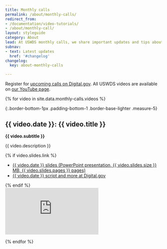 ```yaml
---
title: Monthly calls
permalink: /about/monthly-calls/
redirect_from:
- /documentation/video-tutorials/
- /about/monthly-call/
layout: styleguide
category: About
lead: At USWDS monthly calls, we share important updates and tips about how to use the design system.
subnav:
- text: Latest updates
  href: '#changelog'
changelog:
  key: about-monthly-calls

---
```


Register for [upcoming calls on Digital.gov](https://digital.gov/events/). All USWDS videos are available on [our YouTube page](https://www.youtube.com/playlist?list=PLd9b-GuOJ3nGqDYCNsCMHCQ9MdD5jfB01).

{% for video in site.data.monthly-calls.videos %}

{:.border-bottom-1px .padding-bottom-1 .border-base-lighter .measure-5}
## {{ video.date }}: {{ video.title }}

**{{ video.subtitle }}**

{{ video.description }}

{% if video.slides.link %}
<ul class="usa-list">
  <li><a href="{{ video.slides.link}}">{{ video.date }} slides (PowerPoint presentation, {{ video.slides.size }} MB, {{ video.slides.pages }} pages)</a></li>
  <li><a href="{{ video.event_link}}">{{ video.date }} script and more at Digital.gov</a></li>
</ul>
{% endif %}

<div class="usa-embed-container margin-top-4">
  <iframe src="https://www.youtube.com/embed/{{ video.id }}" title="{{ video.title }}" frameborder="0" allowfullscreen></iframe>
</div>

{% endfor %}